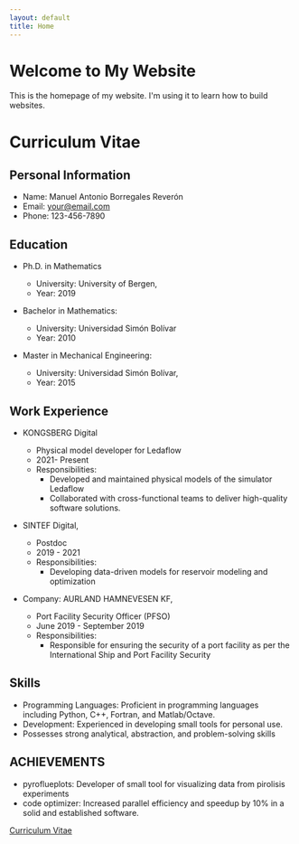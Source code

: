 ```yaml
---
layout: default
title: Home
---
```


# Welcome to My Website

This is the homepage of my website. I'm using it to learn how to build websites.



# Curriculum Vitae

## Personal Information
- Name: Manuel Antonio Borregales Reverón
- Email: your@email.com
- Phone: 123-456-7890

## Education
- Ph.D. in Mathematics
    - University: University of Bergen,
    - Year: 2019

- Bachelor in Mathematics:
    - University: Universidad Simón Bolívar
    - Year: 2010

- Master in Mechanical Engineering:
    - University: Universidad Simón Bolívar,
    - Year: 2015

## Work Experience
- KONGSBERG Digital
    - Physical model developer for Ledaflow
    - 2021- Present
    - Responsibilities:
        - Developed and maintained physical models of the simulator Ledaflow
        - Collaborated with cross-functional teams to deliver high-quality software solutions.
    <!-- Conducted code reviews and provided technical guidance to junior developers. -->
    <!-- Conducted code reviews and provided technical guidance to junior developers. -->

- SINTEF Digital,
    - Postdoc
    - 2019 - 2021
    - Responsibilities:
        - Developing data-driven models for reservoir modeling and optimization

- Company: AURLAND HAMNEVESEN KF,
    - Port Facility Security Officer (PFSO)
    - June 2019 - September 2019
    - Responsibilities:
        - Responsible for ensuring the security of a port facility as per the International Ship and Port Facility Security 


## Skills
- Programming Languages: Proficient in programming languages including Python, C++, Fortran, and Matlab/Octave.
- Development: Experienced in developing small tools for personal use.
- Possesses strong analytical, abstraction, and problem-solving skills

## ACHIEVEMENTS
- pyroflueplots: Developer of small tool for visualizing data from pirolisis experiments
- code optimizer: Increased parallel efficiency and speedup by 10% in a solid and  established  software.

[Curriculum Vitae](/cv.html)
